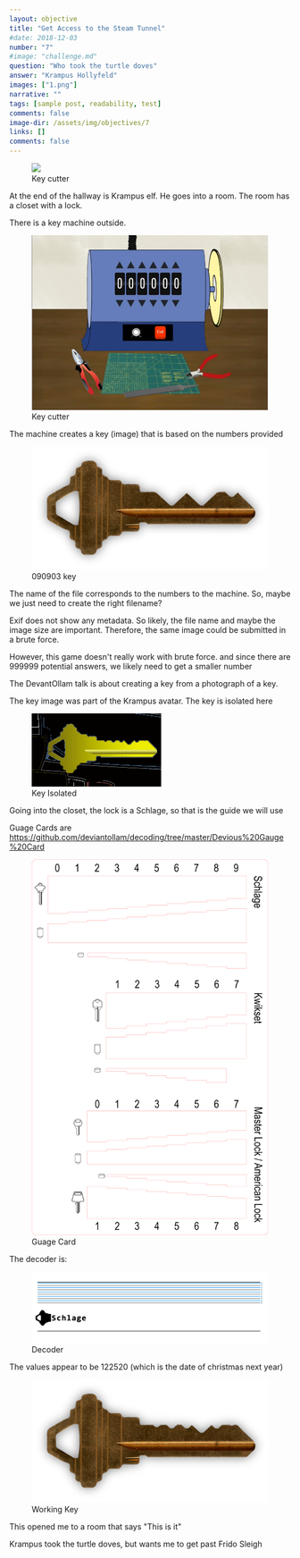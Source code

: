 ```yaml
---
layout: objective
title: "Get Access to the Steam Tunnel"
#date: 2018-12-03
number: "7"
#image: "challenge.md"
question: "Who took the turtle doves"
answer: "Krampus Hollyfeld"
images: ["1.png"]
narrative: ""
tags: [sample post, readability, test]
comments: false
image-dir: /assets/img/objectives/7
links: []
comments: false
---
```

<figure>
	<img src="/assets/img/objectives/7/7.jpg">
	<figcaption>Key cutter</figcaption>
</figure>

At the end of the hallway is Krampus elf.  He goes into a room.  The room has a closet with a lock.

There is a key machine outside.
<figure>
	<img src="/assets/img/objectives/7/1.jpg">
	<figcaption>Key cutter</figcaption>
</figure>

The machine creates a key (image) that is based on the numbers provided
<figure>
	<img src="/assets/img/objectives/7/090903.png">
	<figcaption>090903 key</figcaption>
</figure>

The name of the file corresponds to the numbers to the machine.  So, maybe we just need to create the right filename?

Exif does not show any metadata.  So likely, the file name and maybe the image size are important.  Therefore, the same image could be submitted in a brute force.

However, this game doesn't really work with brute force.  and since there are 999999 potential answers, we likely need to get a smaller number

The DevantOllam talk is about creating a key from a photograph of a key.

The key image was part of the Krampus avatar. The key is isolated here
<figure>
	<img src="/assets/img/objectives/7/key.png">
	<figcaption>Key Isolated</figcaption>
</figure>

Going into the closet, the lock is a Schlage, so that is the guide we will use

Guage Cards are https://github.com/deviantollam/decoding/tree/master/Devious%20Gauge%20Card

<figure>
	<img src="/assets/img/objectives/7/guage-card.png">
	<figcaption>Guage Card</figcaption>
</figure>

The decoder is:
<figure>
	<img src="/assets/img/objectives/7/decode.png">
	<figcaption>Decoder</figcaption>
</figure>


The values appear to be 122520 (which is the date of christmas next year)

<figure>
	<img src="/assets/img/objectives/7/122520.png">
	<figcaption>Working Key</figcaption>
</figure>

This opened me to a room that says "This is it"

Krampus took the turtle doves, but wants me to get past Frido Sleigh